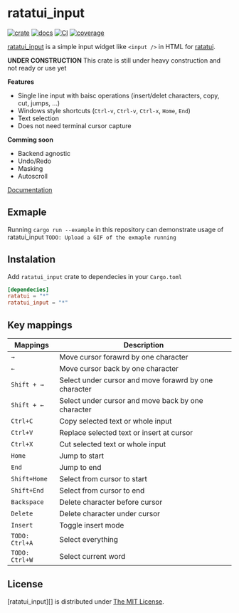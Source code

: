 ratatui_input
============
[![crate][crates-io-badge]][crate]
[![docs][doc-badge]][doc]
[![CI][ci-badge]][ci]
[![coverage][codecov-badge]][codecov]

[ratatui_input][crate] is a simple input widget like `<input />` in HTML for [ratatui][].

**UNDER CONSTRUCTION**
This crate is still under heavy construction and not ready or use yet

**Features**

- Single line input with baisc operations (insert/delet characters, copy, cut, jumps, ...)
- Windows style shortcuts (`Ctrl-v`, `Ctrl-v`, `Ctrl-x`, `Home`, `End`)
- Text selection
- Does not need terminal cursor capture

**Comming soon**
- Backend agnostic
- Undo/Redo
- Masking
- Autoscroll

[Documentation][doc]

## Exmaple
Running `cargo run --example` in this repository can demonstrate usage of ratatui_input
`TODO: Upload a GIF of the exmaple running`

## Instalation
Add `ratatui_input` crate to dependecies in your `Cargo.toml`

```toml
[dependecies]
ratatui = "*"
ratatui_input = "*"
```

## Key mappings


| Mappings                           | Description                                           |
| -----------------------------------|------------------------------------------------------ |
| `→`                                | Move cursor forawrd by one character                  |
| `←`                                | Move cursor back by one character                     |
| `Shift + →`                        | Select under cursor and move forawrd by one character |
| `Shift + ←`                        | Select under cursor and move back by one character    |
| `Ctrl+C`                           | Copy selected text or whole input                     |
| `Ctrl+V`                           | Replace selected text or insert at cursor             |
| `Ctrl+X`                           | Cut selected text or whole input                      |
| `Home`                             | Jump to start                                         |
| `End`                              | Jump to end                                           |
| `Shift+Home`                       | Select from cursor to start                           |
| `Shift+End`                        | Select from cursor to end                             |
| `Backspace`                        | Delete character before cursor                        |
| `Delete`                           | Delete character under cursor                         |
| `Insert`                           | Toggle insert mode                                    |
| `TODO:` `Ctrl+A`                   | Select everything                                     |
| `TODO:` `Ctrl+W`                   | Select current word                                   |

## License

[ratatui_input][] is distributed under [The MIT License](./LICENSE.txt).

[ratatui]: https://github.com/ratatui-org/ratatui
[crates-io-badge]: https://img.shields.io/crates/v/ratatui_input.svg
[crate]: https://crates.io/crates/ratatui_input
[doc-badge]: https://docs.rs/ratatui_input/badge.svg
[doc]: https://docs.rs/ratatui_input/latest/ratatui_input
[ci-badge]: https://github.com/VidVrbnjak/ratatui_input/actions/workflows/rust.yml/badge.svg?event=push
[ci]: https://github.com/VidVrbnjak/ratatui_input/actions/workflows/rust.yml
[codecov-badge]: https://codecov.io/gh/VidVrbnjak/ratatui_input/graph/badge.svg?token=643UEHDO13
[codecov]: https://codecov.io/gh/VidVrbnjak/ratatui_input
[crossterm]: https://docs.rs/crossterm/latest/crossterm/
[termion]: https://docs.rs/termion/latest/termion/
[termwiz]: https://docs.rs/termwiz/latest/termwiz/
[ratatui-backend]: https://docs.rs/ratatui/latest/ratatui/backend/trait.Backend.html
[repo]: https://github.com/VidVrbnjak/ratatui_input
